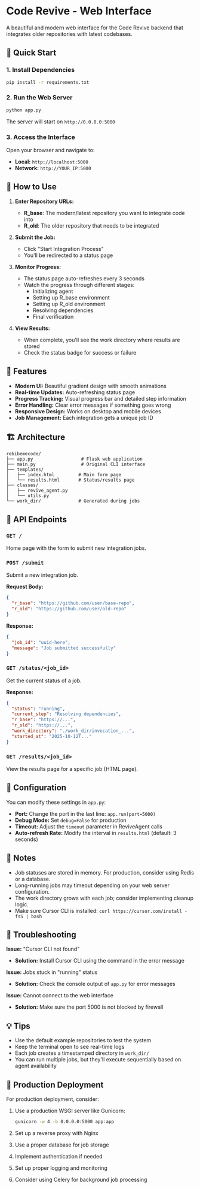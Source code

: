 # Code Revive - Web Interface

A beautiful and modern web interface for the Code Revive backend that integrates older repositories with latest codebases.

## 🚀 Quick Start

### 1. Install Dependencies

```bash
pip install -r requirements.txt
```

### 2. Run the Web Server

```bash
python app.py
```

The server will start on `http://0.0.0.0:5000`

### 3. Access the Interface

Open your browser and navigate to:
- **Local:** `http://localhost:5000`
- **Network:** `http://YOUR_IP:5000`

## 📖 How to Use

1. **Enter Repository URLs:**
   - **R_base**: The modern/latest repository you want to integrate code into
   - **R_old**: The older repository that needs to be integrated

2. **Submit the Job:**
   - Click "Start Integration Process"
   - You'll be redirected to a status page

3. **Monitor Progress:**
   - The status page auto-refreshes every 3 seconds
   - Watch the progress through different stages:
     - Initializing agent
     - Setting up R_base environment
     - Setting up R_old environment
     - Resolving dependencies
     - Final verification

4. **View Results:**
   - When complete, you'll see the work directory where results are stored
   - Check the status badge for success or failure

## 🎨 Features

- **Modern UI:** Beautiful gradient design with smooth animations
- **Real-time Updates:** Auto-refreshing status page
- **Progress Tracking:** Visual progress bar and detailed step information
- **Error Handling:** Clear error messages if something goes wrong
- **Responsive Design:** Works on desktop and mobile devices
- **Job Management:** Each integration gets a unique job ID

## 🏗️ Architecture

```
rebibemecode/
├── app.py                  # Flask web application
├── main.py                 # Original CLI interface
├── templates/
│   ├── index.html         # Main form page
│   └── results.html       # Status/results page
├── classes/
│   ├── revive_agent.py
│   └── utils.py
└── work_dir/              # Generated during jobs
```

## 🔗 API Endpoints

### `GET /`
Home page with the form to submit new integration jobs.

### `POST /submit`
Submit a new integration job.

**Request Body:**
```json
{
  "r_base": "https://github.com/user/base-repo",
  "r_old": "https://github.com/user/old-repo"
}
```

**Response:**
```json
{
  "job_id": "uuid-here",
  "message": "Job submitted successfully"
}
```

### `GET /status/<job_id>`
Get the current status of a job.

**Response:**
```json
{
  "status": "running",
  "current_step": "Resolving dependencies",
  "r_base": "https://...",
  "r_old": "https://...",
  "work_directory": "./work_dir/invocation_...",
  "started_at": "2025-10-12T..."
}
```

### `GET /results/<job_id>`
View the results page for a specific job (HTML page).

## 🔧 Configuration

You can modify these settings in `app.py`:

- **Port:** Change the port in the last line: `app.run(port=5000)`
- **Debug Mode:** Set `debug=False` for production
- **Timeout:** Adjust the `timeout` parameter in ReviveAgent calls
- **Auto-refresh Rate:** Modify the interval in `results.html` (default: 3 seconds)

## 📝 Notes

- Job statuses are stored in memory. For production, consider using Redis or a database.
- Long-running jobs may timeout depending on your web server configuration.
- The work directory grows with each job; consider implementing cleanup logic.
- Make sure Cursor CLI is installed: `curl https://cursor.com/install -fsS | bash`

## 🐛 Troubleshooting

**Issue:** "Cursor CLI not found"
- **Solution:** Install Cursor CLI using the command in the error message

**Issue:** Jobs stuck in "running" status
- **Solution:** Check the console output of `app.py` for error messages

**Issue:** Cannot connect to the web interface
- **Solution:** Make sure the port 5000 is not blocked by firewall

## 💡 Tips

- Use the default example repositories to test the system
- Keep the terminal open to see real-time logs
- Each job creates a timestamped directory in `work_dir/`
- You can run multiple jobs, but they'll execute sequentially based on agent availability

## 🚀 Production Deployment

For production deployment, consider:

1. Use a production WSGI server like Gunicorn:
   ```bash
   gunicorn -w 4 -b 0.0.0.0:5000 app:app
   ```

2. Set up a reverse proxy with Nginx

3. Use a proper database for job storage

4. Implement authentication if needed

5. Set up proper logging and monitoring

6. Consider using Celery for background job processing


